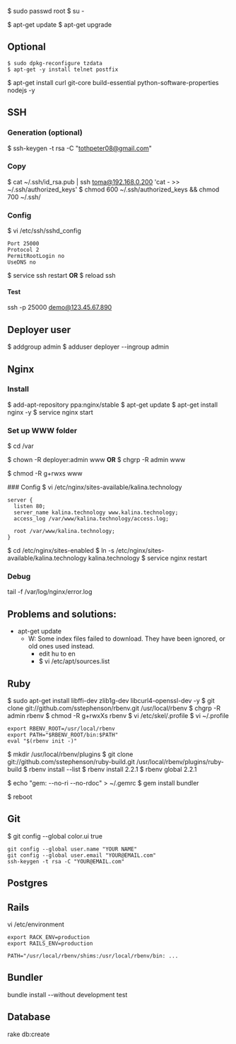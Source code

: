 $ sudo passwd root
$ su -

$ apt-get update
$ apt-get upgrade

## Optional
```
$ sudo dpkg-reconfigure tzdata
$ apt-get -y install telnet postfix
```

$ apt-get install curl git-core build-essential python-software-properties nodejs -y

## SSH
### Generation (optional)
$ ssh-keygen -t rsa -C "tothpeter08@gmail.com"
### Copy
$ cat ~/.ssh/id_rsa.pub | ssh toma@192.168.0.200 'cat - >> ~/.ssh/authorized_keys'
$ chmod 600 ~/.ssh/authorized_keys && chmod 700 ~/.ssh/

### Config
$ vi /etc/ssh/sshd_config
```
Port 25000
Protocol 2
PermitRootLogin no
UseDNS no
```

$ service ssh restart
__OR__
$ reload ssh

#### Test
ssh -p 25000 demo@123.45.67.890

## Deployer user

$ addgroup admin
$ adduser deployer --ingroup admin


## Nginx

### Install

$ add-apt-repository ppa:nginx/stable 
$ apt-get update
$ apt-get install nginx -y
$ service nginx start

### Set up WWW folder
$ cd /var

$ chown -R deployer:admin www
__OR__
$ chgrp -R admin www

$ chmod -R g+rwxs www

### Config
$ vi /etc/nginx/sites-available/kalina.technology
```
server {
  listen 80;
  server_name kalina.technology www.kalina.technology;
  access_log /var/www/kalina.technology/access.log;

  root /var/www/kalina.technology;
}
```
$ cd /etc/nginx/sites-enabled
$ ln -s /etc/nginx/sites-available/kalina.technology kalina.technology
$ service nginx restart

### Debug
tail -f /var/log/nginx/error.log


## Problems and solutions:
- apt-get update
  - W: Some index files failed to download. They have been ignored, or old ones used instead.
    - edit hu to en
    - $ vi /etc/apt/sources.list

## Ruby
$ sudo apt-get install libffi-dev zlib1g-dev libcurl4-openssl-dev -y
$ git clone git://github.com/sstephenson/rbenv.git /usr/local/rbenv
$ chgrp -R admin rbenv
$ chmod -R g+rwxXs rbenv
$ vi /etc/skel/.profile
$ vi ~/.profile

```
export RBENV_ROOT=/usr/local/rbenv
export PATH="$RBENV_ROOT/bin:$PATH"
eval "$(rbenv init -)"
```

$ mkdir /usr/local/rbenv/plugins
$ git clone git://github.com/sstephenson/ruby-build.git /usr/local/rbenv/plugins/ruby-build
$ rbenv install --list
$ rbenv install 2.2.1
$ rbenv global 2.2.1

$ echo "gem: --no-ri --no-rdoc" > ~/.gemrc
$ gem install bundler

$ reboot

## Git
$ git config --global color.ui true
``` -- nem csinaltam meg de nem arthat
git config --global user.name "YOUR NAME"
git config --global user.email "YOUR@EMAIL.com"
ssh-keygen -t rsa -C "YOUR@EMAIL.com"
```

## Postgres

## Rails

vi /etc/environment
```
export RACK_ENV=production
export RAILS_ENV=production

PATH="/usr/local/rbenv/shims:/usr/local/rbenv/bin: ...
```

## Bundler
bundle install --without development test

## Database
rake db:create